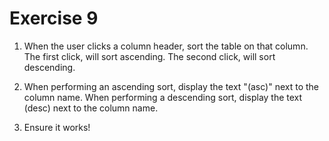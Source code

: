 # Exercise 9

1. When the user clicks a column header, sort the table on that column. The first click, will sort ascending. The second click, will sort descending.

2. When performing an ascending sort, display the text "(asc)" next to the column name. When performing a descending sort, display the text (desc) next to the column name.

3. Ensure it works!